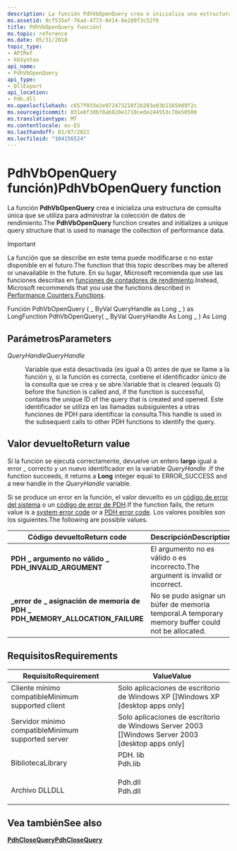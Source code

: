 ```yaml
---
description: La función PdhVbOpenQuery crea e inicializa una estructura de consulta única que se utiliza para administrar la colección de datos de rendimiento.
ms.assetid: 9cf535ef-76ad-4773-8414-8e289f3c52f6
title: PdhVbOpenQuery función)
ms.topic: reference
ms.date: 05/31/2018
topic_type:
- APIRef
- kbSyntax
api_name:
- PdhVbOpenQuery
api_type:
- DllExport
api_location:
- Pdh.dll
ms.openlocfilehash: c657f033e2e972473218f2b283e03b11659d9f2c
ms.sourcegitcommit: 831e8f3db78ab820e1710cede244553c70e50500
ms.translationtype: MT
ms.contentlocale: es-ES
ms.lasthandoff: 01/07/2021
ms.locfileid: "104156524"
---
```

# <a name="pdhvbopenquery-function"></a><span data-ttu-id="37cca-103">PdhVbOpenQuery función)</span><span class="sxs-lookup"><span data-stu-id="37cca-103">PdhVbOpenQuery function</span></span>

<span data-ttu-id="37cca-104">La función **PdhVbOpenQuery** crea e inicializa una estructura de consulta única que se utiliza para administrar la colección de datos de rendimiento.</span><span class="sxs-lookup"><span data-stu-id="37cca-104">The **PdhVbOpenQuery** function creates and initializes a unique query structure that is used to manage the collection of performance data.</span></span>

> [!IMPORTANT]
> <span data-ttu-id="37cca-105">La función que se describe en este tema puede modificarse o no estar disponible en el futuro.</span><span class="sxs-lookup"><span data-stu-id="37cca-105">The function that this topic describes may be altered or unavailable in the future.</span></span> <span data-ttu-id="37cca-106">En su lugar, Microsoft recomienda que use las funciones descritas en [funciones de contadores de rendimiento](performance-counters-functions.md).</span><span class="sxs-lookup"><span data-stu-id="37cca-106">Instead, Microsoft recommends that you use the functions described in [Performance Counters Functions](performance-counters-functions.md).</span></span>

<span data-ttu-id="37cca-107">Función PdhVbOpenQuery ( \_ ByVal QueryHandle as Long \_ ) as Long</span><span class="sxs-lookup"><span data-stu-id="37cca-107">Function PdhVbOpenQuery( \_ ByVal QueryHandle As Long \_ ) As Long</span></span>

## <a name="parameters"></a><span data-ttu-id="37cca-108">Parámetros</span><span class="sxs-lookup"><span data-stu-id="37cca-108">Parameters</span></span>

<dl> <dt>

<span data-ttu-id="37cca-109">*QueryHandle*</span><span class="sxs-lookup"><span data-stu-id="37cca-109">*QueryHandle*</span></span> 
</dt> <dd>

<span data-ttu-id="37cca-110">Variable que está desactivada (es igual a 0) antes de que se llame a la función y, si la función es correcta, contiene el identificador único de la consulta que se crea y se abre.</span><span class="sxs-lookup"><span data-stu-id="37cca-110">Variable that is cleared (equals 0) before the function is called and, if the function is successful, contains the unique ID of the query that is created and opened.</span></span> <span data-ttu-id="37cca-111">Este identificador se utiliza en las llamadas subsiguientes a otras funciones de PDH para identificar la consulta.</span><span class="sxs-lookup"><span data-stu-id="37cca-111">This handle is used in the subsequent calls to other PDH functions to identify the query.</span></span>

</dd> </dl>

## <a name="return-value"></a><span data-ttu-id="37cca-112">Valor devuelto</span><span class="sxs-lookup"><span data-stu-id="37cca-112">Return value</span></span>

<span data-ttu-id="37cca-113">Si la función se ejecuta correctamente, devuelve un entero **largo** igual a error \_ correcto y un nuevo identificador en la variable *QueryHandle* .</span><span class="sxs-lookup"><span data-stu-id="37cca-113">If the function succeeds, it returns a **Long** integer equal to ERROR\_SUCCESS and a new handle in the *QueryHandle* variable.</span></span>

<span data-ttu-id="37cca-114">Si se produce un error en la función, el valor devuelto es un [código de error del sistema](/windows/desktop/Debug/system-error-codes) o un [código de error de PDH](pdh-error-codes.md).</span><span class="sxs-lookup"><span data-stu-id="37cca-114">If the function fails, the return value is a [system error code](/windows/desktop/Debug/system-error-codes) or a [PDH error code](pdh-error-codes.md).</span></span> <span data-ttu-id="37cca-115">Los valores posibles son los siguientes.</span><span class="sxs-lookup"><span data-stu-id="37cca-115">The following are possible values.</span></span>



| <span data-ttu-id="37cca-116">Código devuelto</span><span class="sxs-lookup"><span data-stu-id="37cca-116">Return code</span></span>                                                                                                     | <span data-ttu-id="37cca-117">Descripción</span><span class="sxs-lookup"><span data-stu-id="37cca-117">Description</span></span>                                                  |
|-----------------------------------------------------------------------------------------------------------------|--------------------------------------------------------------|
| <dl> <span data-ttu-id="37cca-118"><dt>**PDH \_ argumento no válido \_**</dt></span><span class="sxs-lookup"><span data-stu-id="37cca-118"><dt>**PDH\_INVALID\_ARGUMENT**</dt></span></span> </dl>           | <span data-ttu-id="37cca-119">El argumento no es válido o es incorrecto.</span><span class="sxs-lookup"><span data-stu-id="37cca-119">The argument is invalid or incorrect.</span></span><br/>             |
| <dl> <span data-ttu-id="37cca-120"><dt>**\_error de \_ asignación de memoria de PDH \_**</dt></span><span class="sxs-lookup"><span data-stu-id="37cca-120"><dt>**PDH\_MEMORY\_ALLOCATION\_FAILURE**</dt></span></span> </dl> | <span data-ttu-id="37cca-121">No se pudo asignar un búfer de memoria temporal.</span><span class="sxs-lookup"><span data-stu-id="37cca-121">A temporary memory buffer could not be allocated.</span></span><br/> |



 

## <a name="requirements"></a><span data-ttu-id="37cca-122">Requisitos</span><span class="sxs-lookup"><span data-stu-id="37cca-122">Requirements</span></span>



| <span data-ttu-id="37cca-123">Requisito</span><span class="sxs-lookup"><span data-stu-id="37cca-123">Requirement</span></span> | <span data-ttu-id="37cca-124">Value</span><span class="sxs-lookup"><span data-stu-id="37cca-124">Value</span></span> |
|-------------------------------------|------------------------------------------------------------------------------------|
| <span data-ttu-id="37cca-125">Cliente mínimo compatible</span><span class="sxs-lookup"><span data-stu-id="37cca-125">Minimum supported client</span></span><br/> | <span data-ttu-id="37cca-126">Solo aplicaciones de escritorio de Windows XP \[\]</span><span class="sxs-lookup"><span data-stu-id="37cca-126">Windows XP \[desktop apps only\]</span></span><br/>                                        |
| <span data-ttu-id="37cca-127">Servidor mínimo compatible</span><span class="sxs-lookup"><span data-stu-id="37cca-127">Minimum supported server</span></span><br/> | <span data-ttu-id="37cca-128">Solo aplicaciones de escritorio de Windows Server 2003 \[\]</span><span class="sxs-lookup"><span data-stu-id="37cca-128">Windows Server 2003 \[desktop apps only\]</span></span><br/>                               |
| <span data-ttu-id="37cca-129">Biblioteca</span><span class="sxs-lookup"><span data-stu-id="37cca-129">Library</span></span><br/>                  | <dl> <span data-ttu-id="37cca-130"><dt>PDH. lib</dt></span><span class="sxs-lookup"><span data-stu-id="37cca-130"><dt>Pdh.lib</dt></span></span> </dl> |
| <span data-ttu-id="37cca-131">Archivo DLL</span><span class="sxs-lookup"><span data-stu-id="37cca-131">DLL</span></span><br/>                      | <dl> <span data-ttu-id="37cca-132"><dt>Pdh.dll</dt></span><span class="sxs-lookup"><span data-stu-id="37cca-132"><dt>Pdh.dll</dt></span></span> </dl> |



## <a name="see-also"></a><span data-ttu-id="37cca-133">Vea también</span><span class="sxs-lookup"><span data-stu-id="37cca-133">See also</span></span>

<dl> <dt>

[<span data-ttu-id="37cca-134">**PdhCloseQuery**</span><span class="sxs-lookup"><span data-stu-id="37cca-134">**PdhCloseQuery**</span></span>](/windows/desktop/api/Pdh/nf-pdh-pdhclosequery)
</dt> </dl>

 

